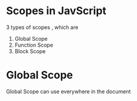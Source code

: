 # Scopes in JavScript

3 types of scopes , which are

1. Global Scope
2. Function Scope
3. Block Scope

# Global Scope
Global Scope can use everywhere in the document

